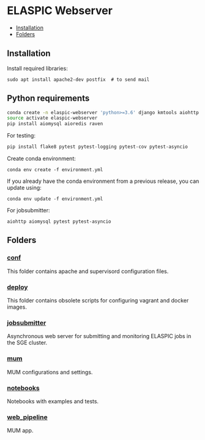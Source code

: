# ELASPIC Webserver

- [Installation](#installation)
- [Folders](#folders)

## Installation

Install required libraries:

```
sudo apt install apache2-dev postfix  # to send mail
```

## Python requirements

```bash
conda create -n elaspic-webserver 'python>=3.6' django kmtools aiohttp requests mysqlclient redis redis-py sqlalchemy
source activate elaspic-webserver
pip install aiomysql aioredis raven
```

For testing:

```bash
pip install flake8 pytest pytest-logging pytest-cov pytest-asyncio
```


Create conda environment:

```
conda env create -f environment.yml
```

If you already have the conda environment from a previous release, you can update using:

```
conda env update -f environment.yml
```

For jobsubmitter:

```
aiohttp aiomysql pytest pytest-asyncio
```

## Folders

### [conf](/conf)

This folder contains apache and supervisord configuration files.

### [deploy](/deploy)

This folder contains obsolete scripts for configuring vagrant and docker images.

### [jobsubmitter](/jobsubmitter)

Asynchronous web server for submitting and monitoring ELASPIC jobs in the SGE cluster.

### [mum](/mum)

MUM configurations and settings.

### [notebooks](/notebooks)

Notebooks with examples and tests.

### [web_pipeline](/web_pipeline)

MUM app.
